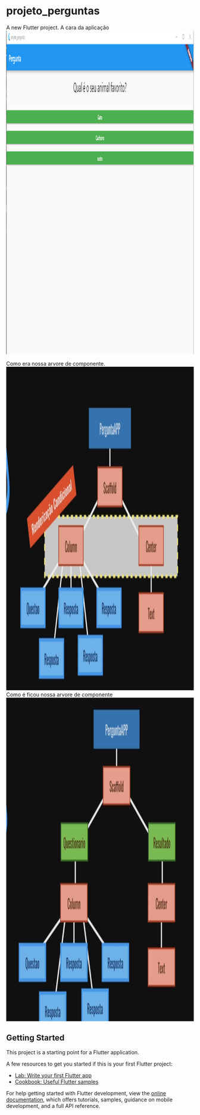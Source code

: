 # projeto_perguntas

A new Flutter project.
A cara da aplicação
<img src="cara.png" width="869" height="869" />

Como era nossa arvore de componente.
<img src="arvoreComponente.png" width="869" height="869" />
Como é ficou nossa arvore de componente
<img src="arvoreComponenteNova.png" width="869" height="869" />

## Getting Started

This project is a starting point for a Flutter application.

A few resources to get you started if this is your first Flutter project:

- [Lab: Write your first Flutter app](https://docs.flutter.dev/get-started/codelab)
- [Cookbook: Useful Flutter samples](https://docs.flutter.dev/cookbook)

For help getting started with Flutter development, view the
[online documentation](https://docs.flutter.dev/), which offers tutorials,
samples, guidance on mobile development, and a full API reference.
